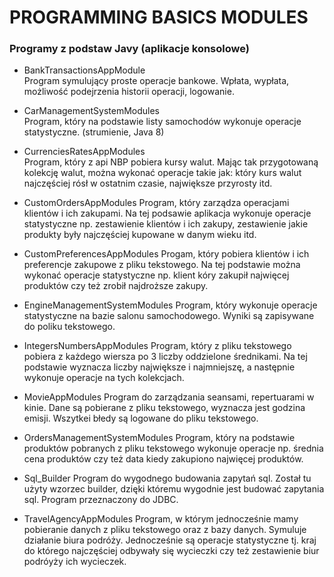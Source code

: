 # PROGRAMMING BASICS MODULES


### Programy z podstaw Javy (aplikacje konsolowe)

* BankTransactionsAppModule<br>
Program symulujący proste operacje bankowe. Wpłata, wypłata, możliwość podejrzenia historii operacji, logowanie.

* CarManagementSystemModules<br>
Program, który na podstawie listy samochodów wykonuje operacje statystyczne. (strumienie, Java 8) 

* CurrenciesRatesAppModules<br>
Program, który z api NBP pobiera kursy walut. Mając tak przygotowaną kolekcję walut, można wykonać operacje takie jak: który kurs walut najczęściej rósł w ostatnim czasie, największe przyrosty itd. 

* CustomOrdersAppModules
Program, który zarządza operacjami klientów i ich zakupami. Na tej podsawie aplikacja wykonuje operacje statystyczne np. zestawienie klientów i ich zakupy, zestawienie jakie produkty były najczęściej kupowane w danym wieku itd.

* CustomPreferencesAppModules
Progam, który pobiera klientów i ich preferencje zakupowe z pliku tekstowego. Na tej podstawie można wykonać operacje statystyczne np. klient kóry zakupił najwięcej produktów czy też zrobił najdroższe zakupy. 

* EngineManagementSystemModules
Program, który wykonuje operacje statystyczne na bazie salonu samochodowego. Wyniki są zapisywane do poliku tekstowego.

* IntegersNumbersAppModules
Program, który z pliku tekstowego pobiera z każdego wiersza po 3 liczby oddzielone średnikami. Na tej podstawie wyznacza liczby największe i najmniejszę, a następnie wykonuje operacje na tych kolekcjach. 

* MovieAppModules
Program do zarządzania seansami, repertuarami w kinie. Dane są pobierane z pliku tekstowego, wyznacza jest godzina emisji. Wszytkei błedy są logowane do pliku tekstowego. 

* OrdersManagementSystemModules
Program, który na podstawie produktów pobranych z pliku tekstowego wykonuje operacje np. średnia cena produktów czy też data kiedy zakupiono najwięcej produktów. 

* Sql_Builder
Program do wygodnego budowania zapytań sql. Został tu użyty wzorzec builder, dzięki któremu wygodnie jest budować zapytania sql. Program przeznaczony do JDBC.

* TravelAgencyAppModules
Program, w którym jednocześnie mamy pobieranie danych z pliku tekstowego oraz z bazy danych. Symuluje działanie biura podróży. Jednocześnie są operacje statystyczne tj. kraj do którego najczęściej odbywały się wycieczki czy też zestawienie biur podróyży ich wycieczek.


